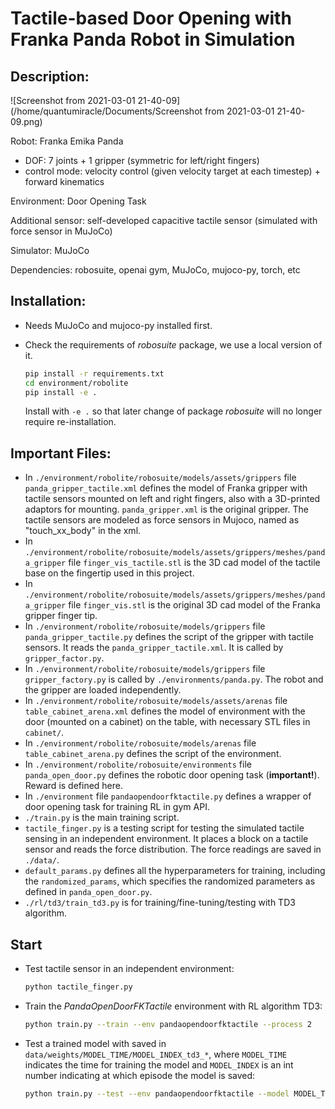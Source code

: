 # Tactile-based Door Opening with Franka Panda Robot in Simulation

## Description:

![Screenshot from 2021-03-01 21-40-09](/home/quantumiracle/Documents/Screenshot from 2021-03-01 21-40-09.png)

Robot: Franka Emika Panda

* DOF: 7 joints + 1 gripper (symmetric for left/right fingers)
* control mode: velocity control (given velocity target at each timestep) + forward kinematics

Environment: Door Opening Task

Additional sensor: self-developed capacitive tactile sensor (simulated with force sensor in MuJoCo)

Simulator: MuJoCo

Dependencies: robosuite, openai gym, MuJoCo, mujoco-py, torch, etc

## Installation:
* Needs MuJoCo and mujoco-py installed first.

* Check the requirements of *robosuite* package, we use a local version of it.

  ```bash
  pip install -r requirements.txt
  cd environment/robolite
  pip install -e .
  ```

   Install with ```-e .``` so that later change of package *robosuite* will  no longer require re-installation.

## Important Files:

* In ```./environment/robolite/robosuite/models/assets/grippers```  file ```panda_gripper_tactile.xml``` defines the model of Franka gripper with tactile sensors mounted on left and right fingers, also with a 3D-printed adaptors for mounting. ```panda_gripper.xml``` is the original gripper. The tactile sensors are modeled as force sensors in Mujoco, named as "touch_xx_body" in the xml.
* In ```./environment/robolite/robosuite/models/assets/grippers/meshes/panda_gripper```  file ```finger_vis_tactile.stl``` is the 3D cad model of the tactile base on the fingertip used in this project. 
* In ```./environment/robolite/robosuite/models/assets/grippers/meshes/panda_gripper```  file ```finger_vis.stl``` is the original 3D cad model of the Franka gripper finger tip.
* In ```./environment/robolite/robosuite/models/grippers``` file ```panda_gripper_tactile.py``` defines the script of the gripper with tactile sensors. It reads the ```panda_gripper_tactile.xml```. It is called by ```gripper_factor.py```. 
* In ```./environment/robolite/robosuite/models/grippers``` file ```gripper_factory.py``` is called by ```./environments/panda.py```. The robot and the gripper are loaded independently.
* In ```./environment/robolite/robosuite/models/assets/arenas``` file ```table_cabinet_arena.xml``` defines the model of environment with the door (mounted on a cabinet) on the table, with necessary STL files in ```cabinet/```.
* In ```./environment/robolite/robosuite/models/arenas``` file ```table_cabinet_arena.py``` defines the script of the environment.
* In ```./environment/robolite/robosuite/environments``` file ```panda_open_door.py``` defines the robotic door opening task (**important!**). Reward is defined here.
* In ```./environment``` file ```pandaopendoorfktactile.py``` defines a wrapper of door opening task for training RL in gym API.
* ```./train.py```  is the main training script.
* ```tactile_finger.py``` is a testing script for testing the simulated tactile sensing in an independent environment. It places a block on a tactile sensor and reads the force distribution. The force readings are saved in ```./data/```.
* ```default_params.py``` defines all the hyperparameters for training, including the ```randomized_params```, which specifies the randomized parameters as defined in ```panda_open_door.py```.
* ```./rl/td3/train_td3.py``` is for training/fine-tuning/testing with TD3 algorithm.

## Start

* Test tactile sensor in an independent environment:

  ```bash
  python tactile_finger.py
  ```

* Train the *PandaOpenDoorFKTactile* environment with RL algorithm TD3:

  ```bash
  python train.py --train --env pandaopendoorfktactile --process 2 
  ```

* Test a trained model with saved in `data/weights/MODEL_TIME/MODEL_INDEX_td3_*`, where ```MODEL_TIME``` indicates the time for training the model and ```MODEL_INDEX``` is an int number indicating at which episode the model is saved:

  ```bash
  python train.py --test --env pandaopendoorfktactile --model MODEL_TIME --model_id MODEL_INDEX --render
  ```
  
  

  
